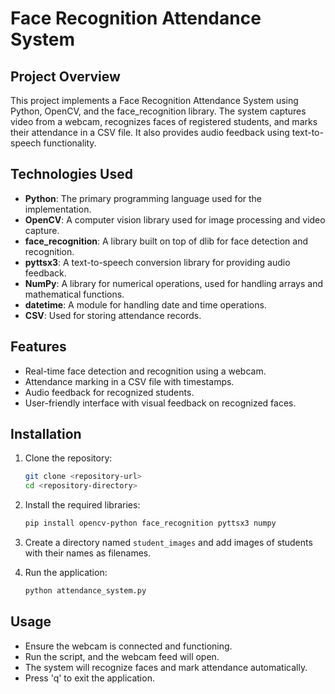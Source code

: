 # Face Recognition Attendance System

## Project Overview
This project implements a Face Recognition Attendance System using Python, OpenCV, and the face_recognition library. The system captures video from a webcam, recognizes faces of registered students, and marks their attendance in a CSV file. It also provides audio feedback using text-to-speech functionality.

## Technologies Used
- **Python**: The primary programming language used for the implementation.
- **OpenCV**: A computer vision library used for image processing and video capture.
- **face_recognition**: A library built on top of dlib for face detection and recognition.
- **pyttsx3**: A text-to-speech conversion library for providing audio feedback.
- **NumPy**: A library for numerical operations, used for handling arrays and mathematical functions.
- **datetime**: A module for handling date and time operations.
- **CSV**: Used for storing attendance records.

## Features
- Real-time face detection and recognition using a webcam.
- Attendance marking in a CSV file with timestamps.
- Audio feedback for recognized students.
- User-friendly interface with visual feedback on recognized faces.

## Installation
1. Clone the repository:
   ```bash
   git clone <repository-url>
   cd <repository-directory>
   ```

2. Install the required libraries:
   ```bash
   pip install opencv-python face_recognition pyttsx3 numpy
   ```

3. Create a directory named `student_images` and add images of students with their names as filenames.

4. Run the application:
   ```bash
   python attendance_system.py
   ```

## Usage
- Ensure the webcam is connected and functioning.
- Run the script, and the webcam feed will open.
- The system will recognize faces and mark attendance automatically.
- Press 'q' to exit the application.
